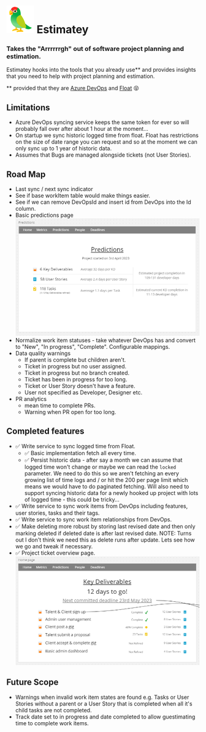 # ![Estimatey parrot](./readme-images/estimatey-icon.png) Estimatey
### Takes the "Arrrrrrgh" out of software project planning and estimation.

Estimatey hooks into the tools that you already use** and provides insights that you need to help with project planning and estimation.

** provided that they are [Azure DevOps](https://azure.microsoft.com/en-gb/products/devops) and [Float](https://www.float.com/time-tracking/) :stuck_out_tongue_closed_eyes:

## Limitations
- Azure DevOps syncing service keeps the same token for ever so will probably fall over after about 1 hour at the moment...
- On startup we sync historic logged time from float.  Float has restrictions on the size of date range you can request and so at the moment we can only sync up to 1 year of historic data.
- Assumes that Bugs are managed alongside tickets (not User Stories).

## Road Map
- Last sync / next sync indicator
- See if base workItem table would make things easier.
- See if we can remove DevOpsId and insert id from DevOps into the Id column.
- Basic predictions page
![Basic predictions page](./readme-images/basic-predictions-page.png)
- Normalize work item statuses - take whatever DevOps has and convert to "New", "In progress", "Complete". Configurable mappings.
- Data quality warnings
    - If parent is complete but children aren't.
    - Ticket in progress but no user assigned.
    - Ticket in progress but no branch created.
    - Ticket has been in progress for too long.
    - Ticket or User Story doesn't have a feature.
    - User not specified as Developer, Designer etc.
- PR analytics
    - mean time to complete PRs.
    - Warning when PR open for too long.

## Completed features
- :white_check_mark: Write service to sync logged time from Float.
    - :white_check_mark: Basic implementation fetch all every time.
    - :white_check_mark: Persist historic data - after say a month we can assume that logged time won't change or maybe we can read the `locked` parameter.  We need to do this so we aren't fetching an every growing list of time logs and / or hit the 200 per page limit which means we would have to do paginated fetching. Will also need to support syncing historic data for a newly hooked up project with lots of logged time - this could be tricky...
- :white_check_mark: Write service to sync work items from DevOps including features, user stories, tasks and their tags.
- :white_check_mark: Write service to sync work item relationships from DevOps.
- :white_check_mark: Make deleting more robust by storing last revised date and then only marking deleted if deleted date is after last revised date. NOTE: Turns out I don't think we need this as delete runs after update.  Lets see how we go and tweak if necessary.
- :white_check_mark: Project ticket overview page.
![Project ticket overview page](./readme-images/project-ticket-overview-page.png)

## Future Scope
- Warnings when invalid work item states are found e.g. Tasks or User Stories without a parent
or a User Story that is completed when all it's child tasks are not completed.
- Track date set to in progress and date completed to allow guestimating time to complete work items.